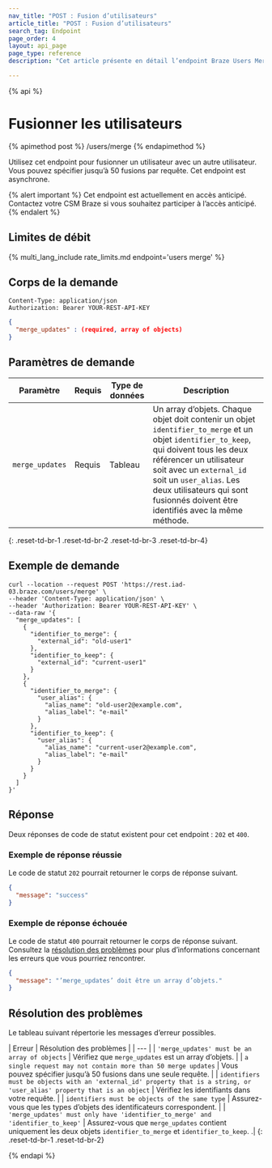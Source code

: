 ```yaml
---
nav_title: "POST : Fusion d’utilisateurs"
article_title: "POST : Fusion d’utilisateurs"
search_tag: Endpoint
page_order: 4
layout: api_page
page_type: reference
description: "Cet article présente en détail l’endpoint Braze Users Merge (Fusion d’Utilisateurs)"

---
```

{% api %}
# Fusionner les utilisateurs
{% apimethod post %}
/users/merge
{% endapimethod %}

Utilisez cet endpoint pour fusionner un utilisateur avec un autre utilisateur. Vous pouvez spécifier jusqu’à 50 fusions par requête. Cet endpoint est asynchrone.

{% alert important %}
Cet endpoint est actuellement en accès anticipé. Contactez votre CSM Braze si vous souhaitez participer à l’accès anticipé.
{% endalert %}

## Limites de débit

{% multi_lang_include rate_limits.md endpoint='users merge' %}

## Corps de la demande

```
Content-Type: application/json
Authorization: Bearer YOUR-REST-API-KEY
```

```json
{
  "merge_updates" : (required, array of objects)
}
```

## Paramètres de demande

| Paramètre | Requis | Type de données | Description |
|---|---|---|---|
| `merge_updates` | Requis | Tableau | Un array d’objets. Chaque objet doit contenir un objet `identifier_to_merge` et un objet `identifier_to_keep`, qui doivent tous les deux référencer un utilisateur soit avec un `external_id` soit un `user_alias`. Les deux utilisateurs qui sont fusionnés doivent être identifiés avec la même méthode. |
{: .reset-td-br-1 .reset-td-br-2 .reset-td-br-3 .reset-td-br-4}

## Exemple de demande

```
curl --location --request POST 'https://rest.iad-03.braze.com/users/merge' \
--header 'Content-Type: application/json' \
--header 'Authorization: Bearer YOUR-REST-API-KEY' \
--data-raw '{
  "merge_updates": [
    {
      "identifier_to_merge": {
        "external_id": "old-user1"
      },
      "identifier_to_keep": {
        "external_id": "current-user1"
      }
    },
    {
      "identifier_to_merge": {
        "user_alias": {
          "alias_name": "old-user2@example.com",
          "alias_label": "e-mail"
        }
      },
      "identifier_to_keep": {
        "user_alias": {
          "alias_name": "current-user2@example.com",
          "alias_label": "e-mail"
        }
      }
    }
  ]
}'
```

## Réponse

Deux réponses de code de statut existent pour cet endpoint : `202` et `400`.

### Exemple de réponse réussie

Le code de statut `202` pourrait retourner le corps de réponse suivant.

```json
{
  "message": "success"
}
```

### Exemple de réponse échouée

Le code de statut `400` pourrait retourner le corps de réponse suivant. Consultez la [résolution des problèmes](#troubleshooting) pour plus d’informations concernant les erreurs que vous pourriez rencontrer.

```json
{
  "message": "’merge_updates’ doit être un array d’objets."
}
```

## Résolution des problèmes

Le tableau suivant répertorie les messages d’erreur possibles.

| Erreur | Résolution des problèmes |
| --- |
| `'merge_updates' must be an array of objects` | Vérifiez que `merge_updates` est un array d’objets. |
| `a single request may not contain more than 50 merge updates` | Vous pouvez spécifier jusqu’à 50 fusions dans une seule requête. |
| `identifiers must be objects with an 'external_id' property that is a string, or 'user_alias' property that is an object` | Vérifiez les identifiants dans votre requête. |
| `identifiers must be objects of the same type` | Assurez-vous que les types d’objets des identificateurs correspondent. |
| `'merge_updates' must only have 'identifier_to_merge' and 'identifier_to_keep'` | Assurez-vous que `merge_updates` contient uniquement les deux objets `identifier_to_merge` et `identifier_to_keep`. .|
{: .reset-td-br-1 .reset-td-br-2}

{% endapi %}

